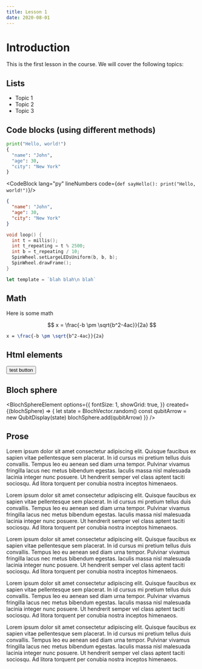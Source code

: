 ```yaml
---
title: Lesson 1
date: 2020-08-01
---
```


<script>
  import CodeBlock from '$lib/components/CodeBlock/CodeBlock.svelte'
  import BlochSphereElement from '$lib/components/BlochSphereElement/BlochSphereElement.svelte'
  import { QubitDisplay, BlochVector } from '@qbead/bloch-sphere'
</script>

# Introduction

This is the first lesson in the course. We will cover the following topics:

## Lists

- Topic 1
- Topic 2
- Topic 3

## Code blocks (using different methods)

```python
print("Hello, world!")
{
  "name": "John",
  "age": 30,
  "city": "New York"
}
```

<CodeBlock lang="py" lineNumbers code={`def sayHello():
  print("Hello, world!")`}/>

```json
{
  "name": "John",
  "age": 30,
  "city": "New York"
}
```

```cpp
void loop() {
  int t = millis();
  int t_repeating = t % 2500;
  int b = t_repeating / 10;
  SpinWheel.setLargeLEDsUniform(b, b, b);
  SpinWheel.drawFrame();
}
```

```js
let template = `blah blah\n blah`
```

## Math

Here is some math

$$
x = \frac{-b \pm \sqrt{b^2-4ac}}{2a}
$$

```latex
x = \frac{-b \pm \sqrt{b^2-4ac}}{2a}
```

## Html elements

<button type="button" class="btn preset-filled-primary-500">test button</button>

## Bloch sphere

<BlochSphereElement options={{
  fontSize: 1,
  showGrid: true,
}} created={(blochSphere) => {
let state = BlochVector.random()
const qubitArrow = new QubitDisplay(state)
blochSphere.add(qubitArrow)
}} />

## Prose

Lorem ipsum dolor sit amet consectetur adipiscing elit. Quisque faucibus ex sapien vitae pellentesque sem placerat. In id cursus mi pretium tellus duis convallis. Tempus leo eu aenean sed diam urna tempor. Pulvinar vivamus fringilla lacus nec metus bibendum egestas. Iaculis massa nisl malesuada lacinia integer nunc posuere. Ut hendrerit semper vel class aptent taciti sociosqu. Ad litora torquent per conubia nostra inceptos himenaeos.

Lorem ipsum dolor sit amet consectetur adipiscing elit. Quisque faucibus ex sapien vitae pellentesque sem placerat. In id cursus mi pretium tellus duis convallis. Tempus leo eu aenean sed diam urna tempor. Pulvinar vivamus fringilla lacus nec metus bibendum egestas. Iaculis massa nisl malesuada lacinia integer nunc posuere. Ut hendrerit semper vel class aptent taciti sociosqu. Ad litora torquent per conubia nostra inceptos himenaeos.

Lorem ipsum dolor sit amet consectetur adipiscing elit. Quisque faucibus ex sapien vitae pellentesque sem placerat. In id cursus mi pretium tellus duis convallis. Tempus leo eu aenean sed diam urna tempor. Pulvinar vivamus fringilla lacus nec metus bibendum egestas. Iaculis massa nisl malesuada lacinia integer nunc posuere. Ut hendrerit semper vel class aptent taciti sociosqu. Ad litora torquent per conubia nostra inceptos himenaeos.

Lorem ipsum dolor sit amet consectetur adipiscing elit. Quisque faucibus ex sapien vitae pellentesque sem placerat. In id cursus mi pretium tellus duis convallis. Tempus leo eu aenean sed diam urna tempor. Pulvinar vivamus fringilla lacus nec metus bibendum egestas. Iaculis massa nisl malesuada lacinia integer nunc posuere. Ut hendrerit semper vel class aptent taciti sociosqu. Ad litora torquent per conubia nostra inceptos himenaeos.

Lorem ipsum dolor sit amet consectetur adipiscing elit. Quisque faucibus ex sapien vitae pellentesque sem placerat. In id cursus mi pretium tellus duis convallis. Tempus leo eu aenean sed diam urna tempor. Pulvinar vivamus fringilla lacus nec metus bibendum egestas. Iaculis massa nisl malesuada lacinia integer nunc posuere. Ut hendrerit semper vel class aptent taciti sociosqu. Ad litora torquent per conubia nostra inceptos himenaeos.

